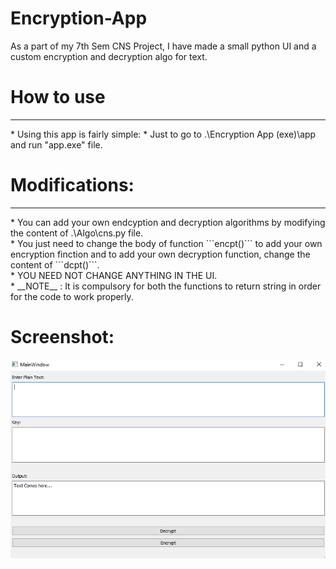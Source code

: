 # Encryption-App
As a part of my 7th Sem CNS Project, I have made a small python UI and a custom encryption and decryption algo for text. 

# How to use
<hr>
* Using this app is fairly simple:
* Just to go to .\Encryption App (exe)\app and run "app.exe" file.

# Modifications:
<hr>
* You can add your own endcyption and decryption algorithms by modifying the content of .\Algo\cns.py file. <br>
* You just need to change the body of function ```encpt()``` to add your own encryption finction and to add your own decryption function, change the content of ```dcpt()```. <br>
* YOU NEED NOT CHANGE ANYTHING IN THE UI. <br>
* __NOTE__ : It is compulsory for both the functions to return string in order for the code to work properly. 

# Screenshot:
![](Screenshots/app_Screenshot.png)
